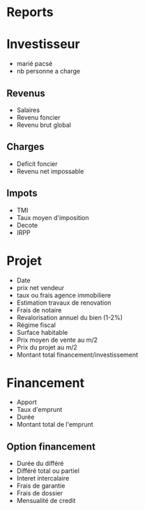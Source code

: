# Reports

# Investisseur
- marié pacsé
- nb personne a charge

## Revenus
- Salaires
- Revenu foncier
- Revenu brut global

## Charges
- Deficit foncier
- Revenu net impossable

## Impots
- TMI
- Taux moyen d'imposition
- Decote
- IRPP

# Projet
- Date
- prix net vendeur
- taux ou frais agence immobiliere
- Estimation travaux de renovation
- Frais de notaire
- Revalorisation annuel du bien (1-2%)
- Régime fiscal
- Surface habitable
- Prix moyen de vente au m/2
- Prix du projet au m/2
- Montant total financement/investissement

# Financement
- Apport
- Taux d'emprunt
- Durée
- Montant total de l'emprunt

## Option financement
- Durée du différé
- Différé total ou partiel
- Interet intercalaire
- Frais de garantie
- Frais de dossier
- Mensualité de credit